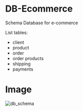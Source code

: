 # DB-Ecommerce
Schema Database for e-commerce

List tables:

- client
- product
- order
- order products
- shipping
- payments

# Image

![db_schema](https://github.com/Muamm4/DB-Ecommerce/blob/main/%C3%ADndice.png)
